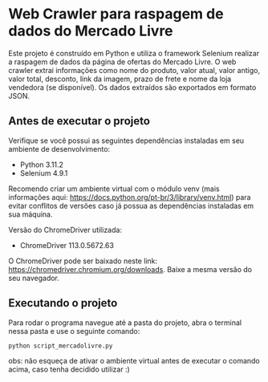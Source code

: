# Web Crawler para raspagem de dados do Mercado Livre
Este projeto é construído em Python e utiliza o framework Selenium realizar a raspagem de dados da página de ofertas do Mercado Livre. O web crawler extrai informações como nome do produto, valor atual, valor antigo, valor total, desconto, link da imagem, prazo de frete e nome da loja vendedora (se disponível). Os dados extraídos são exportados em formato JSON.

## Antes de executar o projeto
Verifique se você possui as seguintes dependências instaladas em seu ambiente de desenvolvimento:
- Python 3.11.2
- Selenium 4.9.1

Recomendo criar um ambiente virtual com o módulo venv (mais informações aqui: https://docs.python.org/pt-br/3/library/venv.html) para evitar conflitos de versões caso já possua as dependências instaladas em sua máquina.
 
Versão do ChromeDriver utilizada:
- ChromeDriver 113.0.5672.63

O ChromeDriver pode ser baixado neste link:
https://chromedriver.chromium.org/downloads.
Baixe a mesma versão do seu navegador.

## Executando o projeto
Para rodar o programa navegue até a pasta do projeto, abra o terminal nessa pasta e use o seguinte comando:
  
    python script_mercadolivre.py
 obs: não esqueça de ativar o ambiente virtual antes de executar o comando acima, caso tenha decidido utilizar :)

